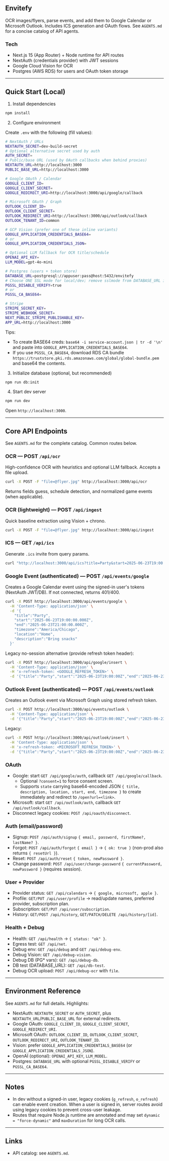 ## Envitefy

OCR images/flyers, parse events, and add them to Google Calendar or Microsoft Outlook. Includes ICS generation and OAuth flows. See `AGENTS.md` for a concise catalog of API agents.

### Tech

- Next.js 15 (App Router) + Node runtime for API routes
- NextAuth (credentials provider) with JWT sessions
- Google Cloud Vision for OCR
- Postgres (AWS RDS) for users and OAuth token storage

---

## Quick Start (Local)

1. Install dependencies

```bash
npm install
```

2. Configure environment

Create `.env` with the following (fill values):

```bash
# NextAuth / URLs
NEXTAUTH_SECRET=dev-build-secret
# Optional alternative secret used by auth
AUTH_SECRET=
# Public/base URL (used by OAuth callbacks when behind proxies)
NEXTAUTH_URL=http://localhost:3000
PUBLIC_BASE_URL=http://localhost:3000

# Google OAuth / Calendar
GOOGLE_CLIENT_ID=
GOOGLE_CLIENT_SECRET=
GOOGLE_REDIRECT_URI=http://localhost:3000/api/google/callback

# Microsoft OAuth / Graph
OUTLOOK_CLIENT_ID=
OUTLOOK_CLIENT_SECRET=
OUTLOOK_REDIRECT_URI=http://localhost:3000/api/outlook/callback
OUTLOOK_TENANT_ID=common

# GCP Vision (prefer one of these inline variants)
GOOGLE_APPLICATION_CREDENTIALS_BASE64=
# or
GOOGLE_APPLICATION_CREDENTIALS_JSON=

# Optional LLM fallback for OCR title/schedule
OPENAI_API_KEY=
LLM_MODEL=gpt-4o-mini

# Postgres (users + token store)
DATABASE_URL=postgresql://appuser:pass@host:5432/envitefy
# Choose ONE SSL mode for local/dev; remove sslmode from DATABASE_URL if using these
PGSSL_DISABLE_VERIFY=true
# or
PGSSL_CA_BASE64=

# Stripe
STRIPE_SECRET_KEY=
STRIPE_WEBHOOK_SECRET=
NEXT_PUBLIC_STRIPE_PUBLISHABLE_KEY=
APP_URL=http://localhost:3000
```

Tips:

- To create BASE64 creds: `base64 -i service-account.json | tr -d '\n'` and paste into `GOOGLE_APPLICATION_CREDENTIALS_BASE64`.
- If you use `PGSSL_CA_BASE64`, download RDS CA bundle `https://truststore.pki.rds.amazonaws.com/global/global-bundle.pem` and base64 the contents.

3. Initialize database (optional, but recommended)

```bash
npm run db:init
```

4. Start dev server

```bash
npm run dev
```

Open `http://localhost:3000`.

---

## Core API Endpoints

See `AGENTS.md` for the complete catalog. Common routes below.

### OCR — POST `/api/ocr`

High-confidence OCR with heuristics and optional LLM fallback. Accepts a file upload.

```bash
curl -X POST -F "file=@flyer.jpg" http://localhost:3000/api/ocr
```

Returns fields guess, schedule detection, and normalized game events (when applicable).

### OCR (lightweight) — POST `/api/ingest`

Quick baseline extraction using Vision + chrono.

```bash
curl -X POST -F "file=@flyer.jpg" http://localhost:3000/api/ingest
```

### ICS — GET `/api/ics`

Generate `.ics` invite from query params.

```bash
curl "http://localhost:3000/api/ics?title=Party&start=2025-06-23T19:00:00Z&end=2025-06-23T21:00:00Z&location=Home&timezone=America/Chicago"
```

### Google Event (authenticated) — POST `/api/events/google`

Creates a Google Calendar event using the signed-in user's tokens (NextAuth JWT/DB). If not connected, returns 401/400.

```bash
curl -X POST http://localhost:3000/api/events/google \
  -H 'Content-Type: application/json' \
  -d '{
    "title":"Party",
    "start":"2025-06-23T19:00:00.000Z",
    "end":"2025-06-23T21:00:00.000Z",
    "timezone":"America/Chicago",
    "location":"Home",
    "description":"Bring snacks"
  }'
```

Legacy no-session alternative (provide refresh token header):

```bash
curl -X POST http://localhost:3000/api/google/insert \
  -H 'Content-Type: application/json' \
  -H 'x-refresh-token: <GOOGLE_REFRESH_TOKEN>' \
  -d '{"title":"Party","start":"2025-06-23T19:00:00Z","end":"2025-06-23T21:00:00Z","location":"Home","description":"...","timezone":"America/Chicago"}'
```

### Outlook Event (authenticated) — POST `/api/events/outlook`

Creates an Outlook event via Microsoft Graph using stored refresh token.

```bash
curl -X POST http://localhost:3000/api/events/outlook \
  -H 'Content-Type: application/json' \
  -d '{"title":"Party","start":"2025-06-23T19:00:00Z","end":"2025-06-23T21:00:00Z","timezone":"America/Chicago"}'
```

Legacy:

```bash
curl -X POST http://localhost:3000/api/outlook/insert \
  -H 'Content-Type: application/json' \
  -H 'x-refresh-token: <MICROSOFT_REFRESH_TOKEN>' \
  -d '{"title":"Party","start":"2025-06-23T19:00:00Z","end":"2025-06-23T21:00:00Z","location":"Home","description":"...","timezone":"America/Chicago"}'
```

### OAuth

- Google: start `GET /api/google/auth`, callback `GET /api/google/callback`.
  - Optional `?consent=1` to force consent screen.
  - Supports `state` carrying base64-encoded JSON `{ title, description, location, start, end, timezone }` to create immediately and redirect to `/open?url=<link>`.
- Microsoft: start `GET /api/outlook/auth`, callback `GET /api/outlook/callback`.
- Disconnect legacy cookies: `POST /api/oauth/disconnect`.

### Auth (email/password)

- Signup: `POST /api/auth/signup` `{ email, password, firstName?, lastName? }`.
- Forgot: `POST /api/auth/forgot` `{ email }` → `{ ok: true }` (non-prod also returns `{ resetUrl }`).
- Reset: `POST /api/auth/reset` `{ token, newPassword }`.
- Change password: `POST /api/user/change-password` `{ currentPassword, newPassword }` (requires session).

### User + Provider

- Provider status: `GET /api/calendars` → `{ google, microsoft, apple }`.
- Profile: `GET/PUT /api/user/profile` → read/update names, preferred provider, subscription plan.
- Subscription: `GET/PUT /api/user/subscription`.
- History: `GET/POST /api/history`, `GET/PATCH/DELETE /api/history/[id]`.

### Health + Debug

- Health: `GET /api/health` → `{ status: "ok" }`.
- Egress test: `GET /api/net`.
- Debug env: `GET /api/debug` and `GET /api/debug-env`.
- Debug Vision: `GET /api/debug-vision`.
- Debug DB (PG\* vars): `GET /api/debug-db`.
- DB test (DATABASE_URL): `GET /api/db-test`.
- Debug OCR upload: `POST /api/debug-ocr` with `file`.

---

## Environment Reference

See `AGENTS.md` for full details. Highlights:

- NextAuth: `NEXTAUTH_SECRET` or `AUTH_SECRET`, plus `NEXTAUTH_URL`/`PUBLIC_BASE_URL` for external redirects.
- Google OAuth: `GOOGLE_CLIENT_ID`, `GOOGLE_CLIENT_SECRET`, `GOOGLE_REDIRECT_URI`.
- Microsoft OAuth: `OUTLOOK_CLIENT_ID`, `OUTLOOK_CLIENT_SECRET`, `OUTLOOK_REDIRECT_URI`, `OUTLOOK_TENANT_ID`.
- Vision: prefer `GOOGLE_APPLICATION_CREDENTIALS_BASE64` (or `GOOGLE_APPLICATION_CREDENTIALS_JSON`).
- OpenAI (optional): `OPENAI_API_KEY`, `LLM_MODEL`.
- Postgres: `DATABASE_URL` with optional `PGSSL_DISABLE_VERIFY` or `PGSSL_CA_BASE64`.

---

## Notes

- In dev without a signed-in user, legacy cookies (`g_refresh`, `o_refresh`) can enable event creation. When a user is signed in, server routes avoid using legacy cookies to prevent cross-user leakage.
- Routes that require Node.js runtime are annotated and may set `dynamic = "force-dynamic"` and `maxDuration` for long OCR calls.

---

## Links

- API catalog: see `AGENTS.md`.
